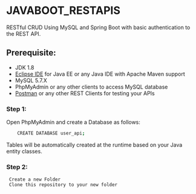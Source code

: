 # JAVABOOT_RESTAPIS

RESTful CRUD Using MySQL and Spring Boot with basic authentication to the REST API.

## Prerequisite:
  *  JDK 1.8
  *  [Eclipse IDE](https://www.eclipse.org/downloads/) for Java EE or any Java IDE with Apache Maven support
  *  MySQL 5.7.X
  *  PhpMyAdmin or any other clients to access MySQL database
  *  [Postman](https://www.getpostman.com/) or any other REST Clients for testing your APIs


### Step 1: 
Open PhpMyAdmin and create a Database as follows:

 ``` bash
     CREATE DATABASE user_api;
 ``` 
     
Tables will be automatically created at the runtime based on your Java entity classes.
     
### Step 2:
     Create a new Folder 
     Clone this repository to your new folder
     
